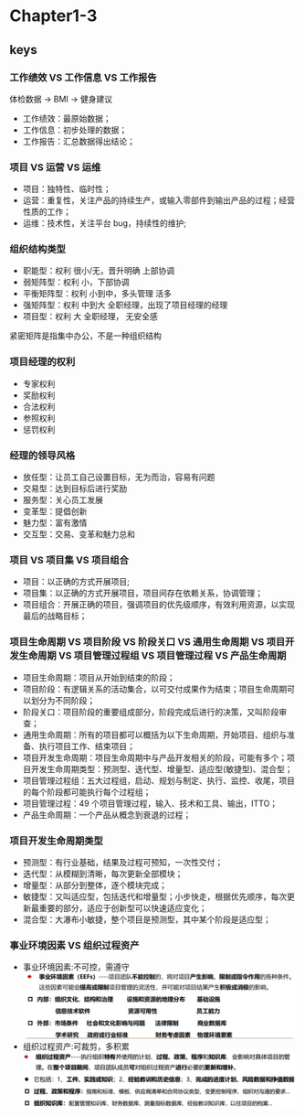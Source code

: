 <!--
 * @Author: your name
 * @Date: 2020-09-01 17:50:45
 * @LastEditTime: 2020-11-06 11:14:22
 * @LastEditors: Please set LastEditors
 * @Description: In User Settings Edit
 * @FilePath: \PMP\知识点\Chapter1-3.md
-->

# Chapter1-3

## keys

### 工作绩效 VS 工作信息 VS 工作报告

体检数据 → BMI → 健身建议

- 工作绩效：最原始数据；
- 工作信息：初步处理的数据；
- 工作报告：汇总数据得出结论；

### 项目 VS 运营 VS 运维

- 项目：独特性、临时性；
- 运营：重复性，关注产品的持续生产，或输入零部件到输出产品的过程；经营性质的工作；
- 运维：技术性，关注平台 bug，持续性的维护;

### 组织结构类型

- 职能型：权利 很小/无，晋升明确 上部协调
- 弱矩阵型：权利 小，下部协调
- 平衡矩阵型：权利 小到中，多头管理 活多
- 强矩阵型：权利 中到大 全职经理，出现了项目经理的经理
- 项目型：权利 大 全职经理， 无安全感

紧密矩阵是指集中办公，不是一种组织结构

### 项目经理的权利

- 专家权利
- 奖励权利
- 合法权利
- 参照权利
- 惩罚权利

### 经理的领导风格

- 放任型：让员工自己设置目标，无为而治，容易有问题
- 交易型：达到目标后进行奖励
- 服务型：关心员工发展
- 变革型：提倡创新
- 魅力型：富有激情
- 交互型：交易、变革和魅力总和

### 项目 VS 项目集 VS 项目组合

- 项目：以正确的方式开展项目;
- 项目集：以正确的方式开展项目，项目间存在依赖关系，协调管理；
- 项目组合：开展正确的项目，强调项目的优先级顺序，有效利用资源，以实现最后的战略目标；

### 项目生命周期 VS 项目阶段 VS 阶段关口 VS 通用生命周期 VS 项目开发生命周期 VS 项目管理过程组 VS 项目管理过程 VS 产品生命周期

- 项目生命周期：项目从开始到结束的阶段；
- 项目阶段：有逻辑关系的活动集合，以可交付成果作为结束；项目生命周期可以划分为不同阶段；
- 阶段关口：项目阶段的重要组成部分，阶段完成后进行的决策，又叫阶段审查；
- 通用生命周期：所有的项目都可以概括为以下生命周期，开始项目、组织与准备、执行项目工作、结束项目；
- 项目开发生命周期：项目生命周期中与产品开发相关的阶段，可能有多个；项目开发生命周期类型：预测型、迭代型、增量型、适应型(敏捷型)、混合型；
- 项目管理过程组：五大过程组，启动、规划与制定、执行、监控、收尾，项目的每个阶段都可能执行每个过程组；
- 项目管理过程：49 个项目管理过程，输入、技术和工具、输出，ITTO；
- 产品生命周期：一个产品从概念到衰退的过程；

### 项目开发生命周期类型

- 预测型：有行业基础，结果及过程可预知，一次性交付；
- 迭代型：从模糊到清晰，每次更新全部模块；
- 增量型：从部分到整体，逐个模块完成；
- 敏捷型：又叫适应型，包括迭代和增量型；小步快走，根据优先顺序，每次更新最重要的部分，适应于创新型可以快速适应变化；
- 混合型：大瀑布小敏捷，整个项目是预测型，其中某个阶段是适应型；

### 事业环境因素 VS 组织过程资产

- 事业环境因素:不可控，需遵守
  ![事业环境因素](./../../images/issues.jpg)
- 组织过程资产:可裁剪，多积累
  ![组织过程资产](./../../images/assets.jpg)
